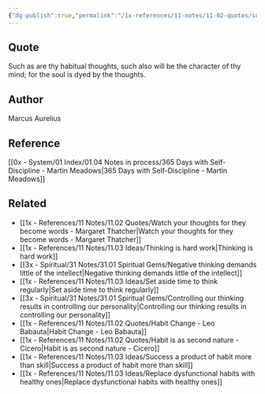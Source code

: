 ```yaml
---
{"dg-publish":true,"permalink":"/1x-references/11-notes/11-02-quotes/such-as-are-thy-habitual-thoughts-such-also-will-be-the-character-of-thy-mind-for-the-soul-is-dyed-by-the-thoughts-marcus-aurelius/","title":"Such as are thy habitual thoughts, such also will be the character of thy mind; for the soul is dyed by the thoughts. - Marcus Aurelius","created":"2024-02-21T20:16:33.549+03:00","updated":"2024-02-21T21:06:53.261+03:00"}
---
```



## Quote
Such as are thy habitual thoughts, such also will be the character of thy mind; for the soul is dyed by the thoughts.

## Author
Marcus Aurelius

## Reference
[[0x - System/01 Index/01.04 Notes in process/365 Days with Self-Discipline - Martin Meadows\|365 Days with Self-Discipline - Martin Meadows]]

## Related
- [[1x - References/11 Notes/11.02 Quotes/Watch your thoughts for they become words - Margaret Thatcher\|Watch your thoughts for they become words - Margaret Thatcher]]
- [[1x - References/11 Notes/11.03 Ideas/Thinking is hard work\|Thinking is hard work]]
- [[3x - Spiritual/31 Notes/31.01 Spiritual Gems/Negative thinking demands little of the intellect\|Negative thinking demands little of the intellect]]
- [[1x - References/11 Notes/11.03 Ideas/Set aside time to think regularly\|Set aside time to think regularly]]
- [[3x - Spiritual/31 Notes/31.01 Spiritual Gems/Controlling our thinking results in controlling our personality\|Controlling our thinking results in controlling our personality]]
- [[1x - References/11 Notes/11.02 Quotes/Habit Change - Leo Babauta\|Habit Change - Leo Babauta]]
- [[1x - References/11 Notes/11.02 Quotes/Habit is as second nature - Cicero\|Habit is as second nature - Cicero]]
- [[1x - References/11 Notes/11.03 Ideas/Success a product of habit more than skill\|Success a product of habit more than skill]]
- [[1x - References/11 Notes/11.03 Ideas/Replace dysfunctional habits with healthy ones\|Replace dysfunctional habits with healthy ones]]